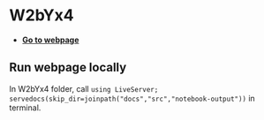 # W2bYx4

- [**Go to webpage**](https://fverdugo.github.io/W2bYx4/dev)

## Run webpage locally
In W2bYx4 folder, call `using LiveServer; servedocs(skip_dir=joinpath("docs","src","notebook-output"))` in terminal. 
